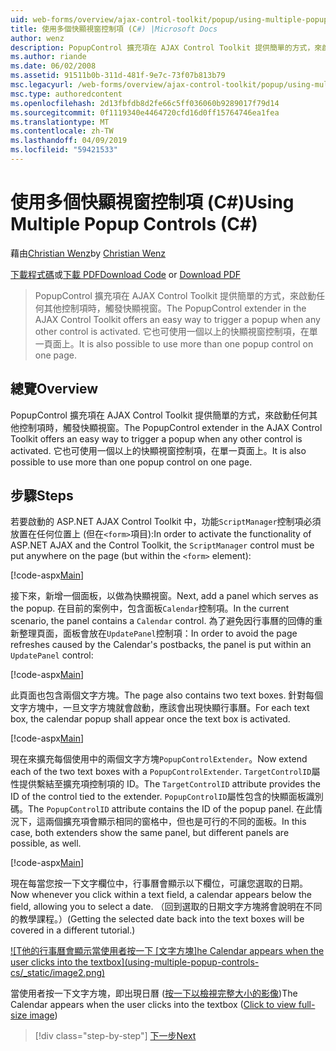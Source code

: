```yaml
---
uid: web-forms/overview/ajax-control-toolkit/popup/using-multiple-popup-controls-cs
title: 使用多個快顯視窗控制項 (C#) |Microsoft Docs
author: wenz
description: PopupControl 擴充項在 AJAX Control Toolkit 提供簡單的方式，來啟動任何其他控制項時，觸發快顯視窗。 此外，也可以使用 m...
ms.author: riande
ms.date: 06/02/2008
ms.assetid: 91511b0b-311d-481f-9e7c-73f07b813b79
msc.legacyurl: /web-forms/overview/ajax-control-toolkit/popup/using-multiple-popup-controls-cs
msc.type: authoredcontent
ms.openlocfilehash: 2d13fbfdb8d2fe66c5ff036060b9289017f79d14
ms.sourcegitcommit: 0f1119340e4464720cfd16d0ff15764746ea1fea
ms.translationtype: MT
ms.contentlocale: zh-TW
ms.lasthandoff: 04/09/2019
ms.locfileid: "59421533"
---
```

# <a name="using-multiple-popup-controls-c"></a><span data-ttu-id="b9629-104">使用多個快顯視窗控制項 (C#)</span><span class="sxs-lookup"><span data-stu-id="b9629-104">Using Multiple Popup Controls (C#)</span></span>

<span data-ttu-id="b9629-105">藉由[Christian Wenz](https://github.com/wenz)</span><span class="sxs-lookup"><span data-stu-id="b9629-105">by [Christian Wenz](https://github.com/wenz)</span></span>

<span data-ttu-id="b9629-106">[下載程式碼](http://download.microsoft.com/download/9/3/f/93f8daea-bebd-4821-833b-95205389c7d0/PopupControl1.cs.zip)或[下載 PDF](http://download.microsoft.com/download/2/d/c/2dc10e34-6983-41d4-9c08-f78f5387d32b/popupcontrol1CS.pdf)</span><span class="sxs-lookup"><span data-stu-id="b9629-106">[Download Code](http://download.microsoft.com/download/9/3/f/93f8daea-bebd-4821-833b-95205389c7d0/PopupControl1.cs.zip) or [Download PDF](http://download.microsoft.com/download/2/d/c/2dc10e34-6983-41d4-9c08-f78f5387d32b/popupcontrol1CS.pdf)</span></span>

> <span data-ttu-id="b9629-107">PopupControl 擴充項在 AJAX Control Toolkit 提供簡單的方式，來啟動任何其他控制項時，觸發快顯視窗。</span><span class="sxs-lookup"><span data-stu-id="b9629-107">The PopupControl extender in the AJAX Control Toolkit offers an easy way to trigger a popup when any other control is activated.</span></span> <span data-ttu-id="b9629-108">它也可使用一個以上的快顯視窗控制項，在單一頁面上。</span><span class="sxs-lookup"><span data-stu-id="b9629-108">It is also possible to use more than one popup control on one page.</span></span>


## <a name="overview"></a><span data-ttu-id="b9629-109">總覽</span><span class="sxs-lookup"><span data-stu-id="b9629-109">Overview</span></span>

<span data-ttu-id="b9629-110">PopupControl 擴充項在 AJAX Control Toolkit 提供簡單的方式，來啟動任何其他控制項時，觸發快顯視窗。</span><span class="sxs-lookup"><span data-stu-id="b9629-110">The PopupControl extender in the AJAX Control Toolkit offers an easy way to trigger a popup when any other control is activated.</span></span> <span data-ttu-id="b9629-111">它也可使用一個以上的快顯視窗控制項，在單一頁面上。</span><span class="sxs-lookup"><span data-stu-id="b9629-111">It is also possible to use more than one popup control on one page.</span></span>

## <a name="steps"></a><span data-ttu-id="b9629-112">步驟</span><span class="sxs-lookup"><span data-stu-id="b9629-112">Steps</span></span>

<span data-ttu-id="b9629-113">若要啟動的 ASP.NET AJAX Control Toolkit 中，功能`ScriptManager`控制項必須放置在任何位置上 (但在`<form>`項目):</span><span class="sxs-lookup"><span data-stu-id="b9629-113">In order to activate the functionality of ASP.NET AJAX and the Control Toolkit, the `ScriptManager` control must be put anywhere on the page (but within the `<form>` element):</span></span>

[!code-aspx[Main](using-multiple-popup-controls-cs/samples/sample1.aspx)]

<span data-ttu-id="b9629-114">接下來，新增一個面板，以做為快顯視窗。</span><span class="sxs-lookup"><span data-stu-id="b9629-114">Next, add a panel which serves as the popup.</span></span> <span data-ttu-id="b9629-115">在目前的案例中，包含面板`Calendar`控制項。</span><span class="sxs-lookup"><span data-stu-id="b9629-115">In the current scenario, the panel contains a `Calendar` control.</span></span> <span data-ttu-id="b9629-116">為了避免因行事曆的回傳的重新整理頁面，面板會放在`UpdatePanel`控制項：</span><span class="sxs-lookup"><span data-stu-id="b9629-116">In order to avoid the page refreshes caused by the Calendar's postbacks, the panel is put within an `UpdatePanel` control:</span></span>

[!code-aspx[Main](using-multiple-popup-controls-cs/samples/sample2.aspx)]

<span data-ttu-id="b9629-117">此頁面也包含兩個文字方塊。</span><span class="sxs-lookup"><span data-stu-id="b9629-117">The page also contains two text boxes.</span></span> <span data-ttu-id="b9629-118">針對每個文字方塊中，一旦文字方塊就會啟動，應該會出現快顯行事曆。</span><span class="sxs-lookup"><span data-stu-id="b9629-118">For each text box, the calendar popup shall appear once the text box is activated.</span></span>

[!code-aspx[Main](using-multiple-popup-controls-cs/samples/sample3.aspx)]

<span data-ttu-id="b9629-119">現在來擴充每個使用中的兩個文字方塊`PopupControlExtender`。</span><span class="sxs-lookup"><span data-stu-id="b9629-119">Now extend each of the two text boxes with a `PopupControlExtender`.</span></span> <span data-ttu-id="b9629-120">`TargetControlID`屬性提供繫結至擴充項控制項的 ID。</span><span class="sxs-lookup"><span data-stu-id="b9629-120">The `TargetControlID` attribute provides the ID of the control tied to the extender.</span></span> <span data-ttu-id="b9629-121">`PopupControlID`屬性包含的快顯面板識別碼。</span><span class="sxs-lookup"><span data-stu-id="b9629-121">The `PopupControlID` attribute contains the ID of the popup panel.</span></span> <span data-ttu-id="b9629-122">在此情況下，這兩個擴充項會顯示相同的窗格中，但也是可行的不同的面板。</span><span class="sxs-lookup"><span data-stu-id="b9629-122">In this case, both extenders show the same panel, but different panels are possible, as well.</span></span>

[!code-aspx[Main](using-multiple-popup-controls-cs/samples/sample4.aspx)]

<span data-ttu-id="b9629-123">現在每當您按一下文字欄位中，行事曆會顯示以下欄位，可讓您選取的日期。</span><span class="sxs-lookup"><span data-stu-id="b9629-123">Now whenever you click within a text field, a calendar appears below the field, allowing you to select a date.</span></span> <span data-ttu-id="b9629-124">（回到選取的日期文字方塊將會說明在不同的教學課程。）</span><span class="sxs-lookup"><span data-stu-id="b9629-124">(Getting the selected date back into the text boxes will be covered in a different tutorial.)</span></span>


[![T<span data-ttu-id="b9629-125">他的行事曆會顯示當使用者按一下 [文字方塊]</span><span class="sxs-lookup"><span data-stu-id="b9629-125">he Calendar appears when the user clicks into the textbox]</span></span>(using-multiple-popup-controls-cs/_static/image2.png)](using-multiple-popup-controls-cs/_static/image1.png)

<span data-ttu-id="b9629-126">當使用者按一下文字方塊，即出現日曆 ([按一下以檢視完整大小的影像](using-multiple-popup-controls-cs/_static/image3.png))</span><span class="sxs-lookup"><span data-stu-id="b9629-126">The Calendar appears when the user clicks into the textbox ([Click to view full-size image](using-multiple-popup-controls-cs/_static/image3.png))</span></span>

> [!div class="step-by-step"]
> [<span data-ttu-id="b9629-127">下一步</span><span class="sxs-lookup"><span data-stu-id="b9629-127">Next</span></span>](handling-postbacks-from-a-popup-control-with-an-updatepanel-cs.md)
